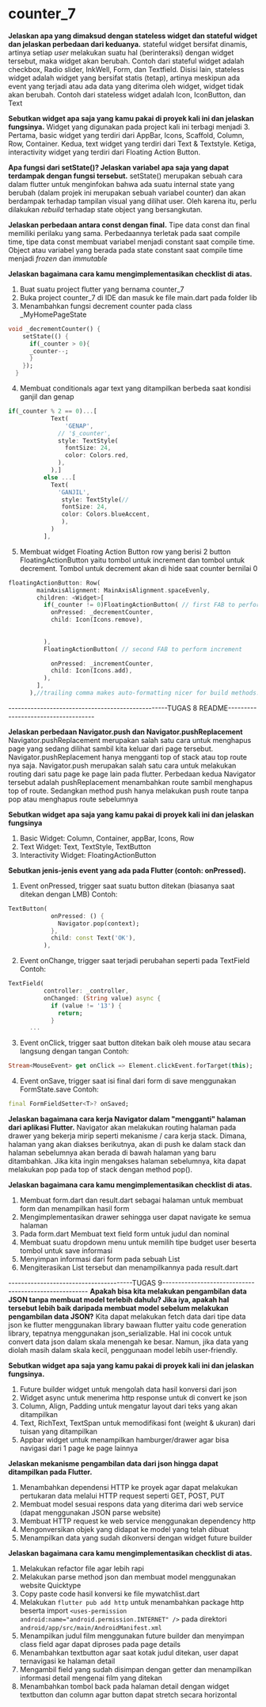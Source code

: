 # counter_7

**Jelaskan apa yang dimaksud dengan stateless widget dan stateful widget dan jelaskan perbedaan dari keduanya.**
stateful widget bersifat dinamis, artinya setiap *user* melakukan suatu hal (berinteraksi) dengan widget tersebut, maka widget akan berubah. Contoh dari stateful widget adalah checkbox, Radio slider, InkWell, Form, dan Textfield. Disisi lain, stateless widget adalah widget yang bersifat statis (tetap), artinya meskipun ada event yang terjadi atau ada data yang diterima oleh widget, widget tidak akan berubah. Contoh dari stateless widget adalah Icon, IconButton, dan Text

**Sebutkan widget apa saja yang kamu pakai di proyek kali ini dan jelaskan fungsinya.**
Widget yang digunakan pada project kali ini terbagi menjadi 3. Pertama, basic widget yang terdiri dari AppBar, Icons, Scaffold, Column, Row, Container. Kedua, text widget yang terdiri dari Text & Textstyle. Ketiga, interactivity widget yang terdiri dari Floating Action Button.

**Apa fungsi dari setState()? Jelaskan variabel apa saja yang dapat terdampak dengan fungsi tersebut.**
setState() merupakan sebuah cara dalam flutter untuk menginfokan bahwa ada suatu internal state yang berubah (dalam projek ini merupakan sebuah variabel counter) dan akan berdampak terhadap tampilan visual yang dilihat user. Oleh karena itu, perlu dilakukan *rebuild* terhadap state object yang bersangkutan.

**Jelaskan perbedaan antara const dengan final.**
Tipe data const dan final memiliki perilaku yang sama. Perbedaannya terletak pada saat compile time, tipe data const membuat variabel menjadi constant saat compile time. Object atau variabel yang berada pada state constant saat compile time menjadi *frozen* dan *immutable*

**Jelaskan bagaimana cara kamu mengimplementasikan checklist di atas.**
1. Buat suatu project flutter yang bernama counter_7
2. Buka project counter_7 di IDE dan masuk ke file main.dart pada folder lib
3. Menambahkan fungsi decrement counter pada class _MyHomePageState 
```dart
void _decrementCounter() {
    setState(() {
      if(_counter > 0){
      _counter--;
      }
    });
  }
```
4. Membuat conditionals agar text yang ditampilkan berbeda saat kondisi ganjil dan genap
```dart
if(_counter % 2 == 0)...[
            Text(
                'GENAP',
              // '$_counter',
              style: TextStyle(
                fontSize: 24,
                color: Colors.red,
              ),
            ),]
          else ...[
            Text(
              'GANJIL',
               style: TextStyle(// 
               fontSize: 24,
               color: Colors.blueAccent,
               ),
            )
          ],
```
5. Membuat widget Floating Action Button row yang berisi 2 button FloatingActionButton yaitu tombol untuk increment dan tombol untuk decrement. Tombol untuk decrement akan di hide saat counter bernilai 0
```dart
floatingActionButton: Row(
        mainAxisAlignment: MainAxisAlignment.spaceEvenly,
        children: <Widget>[
          if(_counter != 0)FloatingActionButton( // first FAB to perform decrement 
            onPressed: _decrementCounter,
            child: Icon(Icons.remove),
            
            
          ),
          FloatingActionButton( // second FAB to perform increment

            onPressed: _incrementCounter,
            child: Icon(Icons.add),
          ),
        ],
      ),//trailing comma makes auto-formatting nicer for build methods.
```



--------------------------------------------------TUGAS 8 README------------------------------------

**Jelaskan perbedaan Navigator.push dan Navigator.pushReplacement**
Navigator.pushReplacement merupakan salah satu cara untuk menghapus page yang sedang dilihat sambil kita keluar dari page tersebut. Navigator.pushReplacement hanya mengganti top of stack atau top route nya saja. Navigator.push merupakan salah satu cara untuk melakukan routing dari satu page ke page lain pada flutter. Perbedaan kedua Navigator tersebut adalah pushReplacement menambahkan route sambil menghapus top of route. Sedangkan method push hanya melakukan push route tanpa pop atau menghapus route sebelumnya

**Sebutkan widget apa saja yang kamu pakai di proyek kali ini dan jelaskan fungsinya**
1. Basic Widget: Column, Container, appBar, Icons, Row
2. Text Widget: Text, TextStyle, TextButton
3. Interactivity Widget: FloatingActionButton

**Sebutkan jenis-jenis event yang ada pada Flutter (contoh: onPressed).**
1. Event onPressed, trigger saat suatu button ditekan (biasanya saat ditekan dengan LMB)
Contoh:
```dart
TextButton(
            onPressed: () {
              Navigator.pop(context);
            },
            child: const Text('OK'),
          ),
```
2. Event onChange, trigger saat terjadi perubahan seperti pada TextField
Contoh:
```dart
TextField(
          controller: _controller,
          onChanged: (String value) async {
            if (value != '13') {
              return;
            }
      ...
```
3. Event onClick, trigger saat button ditekan baik oleh mouse atau secara langsung dengan tangan
Contoh:
```dart
Stream<MouseEvent> get onClick => Element.clickEvent.forTarget(this);
```
4. Event onSave, trigger saat isi final dari form di save menggunakan FormState.save
Contoh:
```dart
final FormFieldSetter<T>? onSaved;
```

**Jelaskan bagaimana cara kerja Navigator dalam "mengganti" halaman dari aplikasi Flutter.**
Navigator akan melakukan routing halaman pada drawer yang bekerja mirip seperti mekanisme / cara kerja stack. Dimana, halaman yang akan diakses berikutnya, akan di push ke dalam stack dan halaman sebelumnya akan berada di bawah halaman yang baru ditambahkan. Jika kita ingin mengakses halaman sebelumnya, kita dapat melakukan pop pada top of stack dengan method pop().

**Jelaskan bagaimana cara kamu mengimplementasikan checklist di atas.**
1. Membuat form.dart dan result.dart sebagai halaman untuk membuat form dan menampilkan hasil form
2. Mengimplementasikan drawer sehingga user dapat navigate ke semua halaman
3. Pada form.dart Membuat text field form untuk judul dan nominal
4. Membuat suatu dropdown menu untuk memilih tipe budget user beserta tombol untuk save informasi
5. Menyimpan informasi dari form pada sebuah List
6. Mengiterasikan List tersebut dan menampilkannya pada result.dart


---------------------------------------TUGAS 9------------------------------------------------------
**Apakah bisa kita melakukan pengambilan data JSON tanpa membuat model terlebih dahulu? Jika iya, apakah hal tersebut lebih baik daripada membuat model sebelum melakukan pengambilan data JSON?**
Kita dapat melakukan fetch data dari tipe data json ke flutter menggunakan library bawaan flutter yaitu code generation library, tepatnya menggunakan json_serializable. Hal ini cocok untuk convert data json dalam skala menengah ke besar. Namun, jika data yang diolah masih dalam skala kecil, penggunaan model lebih user-friendly.

**Sebutkan widget apa saja yang kamu pakai di proyek kali ini dan jelaskan fungsinya.**
1. Future builder widget untuk mengolah data hasil konversi dari json
2. Widget async untuk menerima http response untuk di convert ke json
3. Column, Align, Padding untuk mengatur layout dari teks yang akan ditampilkan
4. Text, RichText, TextSpan untuk memodifikasi font (weight & ukuran) dari tuisan yang ditampilkan
5. Appbar widget untuk menampilkan hamburger/drawer agar bisa navigasi dari 1 page ke page lainnya

**Jelaskan mekanisme pengambilan data dari json hingga dapat ditampilkan pada Flutter.**
1. Menambahkan dependensi HTTP ke proyek agar dapat melakukan pertukaran data melalui HTTP request seperti GET, POST, PUT
2. Membuat model sesuai respons data yang diterima dari web service (dapat menggunakan JSON parse website)
3. Membuat HTTP request ke web service menggunakan dependency http
4. Mengonversikan objek yang didapat ke model yang telah dibuat
5. Menampilkan data yang sudah dikonversi dengan widget future builder

**Jelaskan bagaimana cara kamu mengimplementasikan checklist di atas.**
1. Melakukan refactor file agar lebih rapi
2. Melakukan parse method json dan membuat model menggunakan website Quicktype
3. Copy paste code hasil konversi ke file mywatchlist.dart
4. Melakukan ```flutter pub add http``` untuk menambahkan package http beserta import ```<uses-permission android:name="android.permission.INTERNET" />``` pada direktori ```android/app/src/main/AndroidManifest.xml```
5. Menampilkan judul film menggunakan future builder dan menyimpan class field agar dapat diproses pada page details
6. Menambahkan textbutton agar saat kotak judul ditekan, user dapat ternavigasi ke halaman detail
7. Mengambil field yang sudah disimpan dengan getter dan menampilkan informasi detail mengenai film yang ditekan
8. Menambahkan tombol back pada halaman detail dengan widget textbutton dan column agar button dapat stretch secara horizontal
